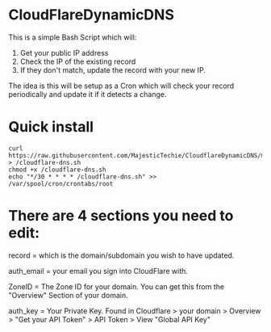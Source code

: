 # CloudFlareDynamicDNS

This is a simple Bash Script which will:
1. Get your public IP address
2. Check the IP of the existing record
3. If they don't match, update the record with your new IP.

The idea is this will be setup as a Cron which will check your record periodically and update it if it detects a change.

# Quick install
```
curl https://raw.githubusercontent.com/MajesticTechie/CloudflareDynamicDNS/main/CloudflareDNS.sh > /cloudflare-dns.sh
chmod +x /cloudflare-dns.sh
echo "*/30 * * * * /cloudflare-dns.sh" >> /var/spool/cron/crontabs/root
```

# There are 4 sections you need to edit:
record = which is the domain/subdomain you wish to have updated.

auth_email = your email you sign into CloudFlare with.

ZoneID = The Zone ID for your domain. You can get this from the "Overview" Section of your domain.

auth_key = Your Private Key. Found in Cloudflare > your domain > Overview > "Get your API Token" > API Token > View "Global API Key"
